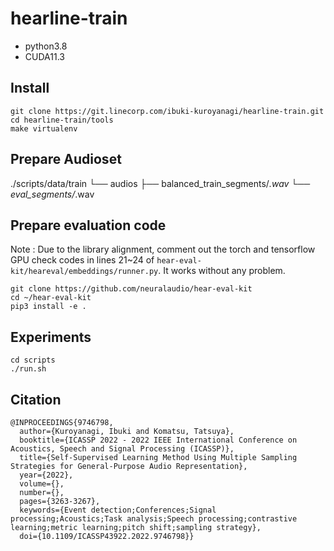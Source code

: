 # hearline-train
- python3.8
- CUDA11.3
## Install
```
git clone https://git.linecorp.com/ibuki-kuroyanagi/hearline-train.git
cd hearline-train/tools
make virtualenv
```
## Prepare Audioset
./scripts/data/train
└── audios
  ├── balanced_train_segments/*.wav
  └── eval_segments/*.wav

## Prepare evaluation code
Note : Due to the library alignment, comment out the torch and tensorflow GPU check codes in lines 21~24 of `hear-eval-kit/heareval/embeddings/runner.py`. It works without any problem.
```
git clone https://github.com/neuralaudio/hear-eval-kit
cd ~/hear-eval-kit
pip3 install -e .
```

## Experiments
```
cd scripts
./run.sh
```

## Citation
```
@INPROCEEDINGS{9746798,
  author={Kuroyanagi, Ibuki and Komatsu, Tatsuya},
  booktitle={ICASSP 2022 - 2022 IEEE International Conference on Acoustics, Speech and Signal Processing (ICASSP)}, 
  title={Self-Supervised Learning Method Using Multiple Sampling Strategies for General-Purpose Audio Representation}, 
  year={2022},
  volume={},
  number={},
  pages={3263-3267},
  keywords={Event detection;Conferences;Signal processing;Acoustics;Task analysis;Speech processing;contrastive learning;metric learning;pitch shift;sampling strategy},
  doi={10.1109/ICASSP43922.2022.9746798}}
```
